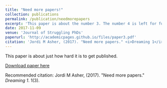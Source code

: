 ```yaml
---
title: "Need more papers!"
collection: publications
permalink: /publication/needmorepapers
excerpt: 'This paper is about the number 3. The number 4 is left for future work.'
date: 2017-11-09
venue: 'Journal of Struggling PhDs'
paperurl: 'http://academicpages.github.io/files/paper3.pdf'
citation: 'Jordi M Asher, (2017). "Need more papers." <i>Dreaming 1</i>. 1(3).'
---
```

This paper is about just how hard it is to get published.

[Download paper here](http://academicpages.github.io/files/paper3.pdf)

Recommended citation: Jordi M Asher, (2017). "Need more papers." <i>Dreaming 1</i>. 1(3).
